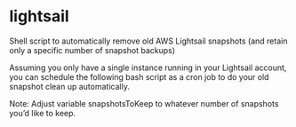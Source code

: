 # lightsail
Shell script to automatically remove old AWS Lightsail snapshots (and retain only a specific number of snapshot backups)

Assuming you only have a single instance running in your Lightsail account, you can schedule the following bash script as a cron job to do your old snapshot clean up automatically.

Note: Adjust variable snapshotsToKeep to whatever number of snapshots you’d like to keep.

